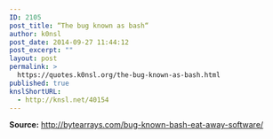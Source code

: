 ```yaml
---
ID: 2105
post_title: “The bug known as bash“
author: k0nsl
post_date: 2014-09-27 11:44:12
post_excerpt: ""
layout: post
permalink: >
  https://quotes.k0nsl.org/the-bug-known-as-bash.html
published: true
knslShortURL:
  - http://knsl.net/40154
---
```

<strong>Source:</strong> <a href="http://bytearrays.com/bug-known-bash-eat-away-software/" target="_blank">http://bytearrays.com/bug-known-bash-eat-away-software/</a>